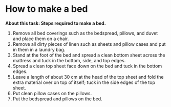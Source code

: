 # How to make a bed

<html>
    <body>
      <b>About this task: Steps required to make a bed.</b>
        <ol>
            <li>Remove all bed coverings such as the bedspread, pillows, and duvet and place them on
                a chair.</li>
            <li>Remove all dirty pieces of linen such as sheets and pillow cases and put in them in
                a laundry bag. </li>
            <li>Stand at the foot of the bed and spread a clean bottom sheet across the mattress and
                tuck in the bottom, side, and top edges. </li>
            <li>Spread a clean top sheet face down on the bed and tuck in the bottom edges. </li>
            <li>Leave a length of about 30 cm at the head of the top sheet and fold the extra
                material over on top of itself; tuck in the side edges of the top sheet.</li>
            <li>Put clean pillow cases on the pillows. </li>
            <li>Put the bedspread and pillows on the bed. </li>
        </ol>
    </body>
</html>
